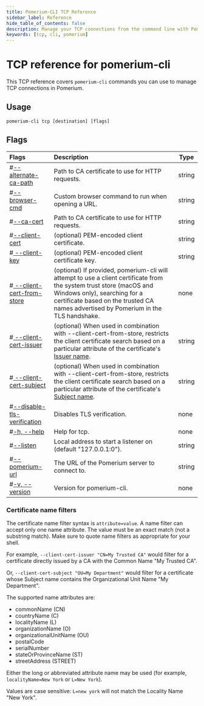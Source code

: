 ```yaml
---
title: Pomerium-CLI TCP Reference
sidebar_label: Reference
hide_table_of_contents: false
description: Manage your TCP connections from the command line with Pomerium-CLI.
keywords: [tcp, cli, pomerium]
---
```


# TCP reference for pomerium-cli

This TCP reference covers `pomerium-cli` commands you can use to manage TCP connections in Pomerium.

## Usage

```shell
pomerium-cli tcp [destination] [flags]
```

## Flags

| Flags | Description | Type |
| :-- | :-- | --- |
| <a className="entRef-anchor" id="--alternate-ca-path">#</a><a href='#--alternate-ca-path'>--alternate-ca-path</a> | Path to CA certificate to use for HTTP requests. | string |
| <a className="entRef-anchor" id="--browser-cmd">#</a><a href='#--browser-cmd'>--browser-cmd</a> | Custom browser command to run when opening a URL. | string |
| <a className="entRef-anchor" id="--ca-cert">#</a><a href='#--ca-cert'>--ca-cert</a> | Path to CA certificate to use for HTTP requests. | string |
| <a className="entRef-anchor" id="--client-cert">#</a><a href='#--client-cert'>--client-cert</a> | (optional) PEM-encoded client certificate. | string |
| <a className="entRef-anchor" id=" --client-key">#</a><a href='# --client-key'> --client-key</a> | (optional) PEM-encoded client certificate key. | string |
| <a className="entRef-anchor" id="--client-cert-from-store">#</a><a href='#--client-cert-from-store'> --client-cert-from-store</a> | (optional) If provided, pomerium-cli will attempt to use a client certificate from the system trust store (macOS and Windows only), searching for a certificate based on the trusted CA names advertised by Pomerium in the TLS handshake. | none |
| <a className="entRef-anchor" id="--client-cert-issuer">#</a><a href='#--client-cert-issuer'> --client-cert-issuer</a> | (optional) When used in combination with --client-cert-from-store, restricts the client certificate search based on a particular attribute of the certificate's [Issuer name](#certificate-name-filters). | string |
| <a className="entRef-anchor" id="--client-cert-subject">#</a><a href='#--client-cert-subject'> --client-cert-subject</a> | (optional) When used in combination with --client-cert-from-store, restricts the client certificate search based on a particular attribute of the certificate's [Subject name](#certificate-name-filters). | string |
| <a className="entRef-anchor" id=" --disable-tls-verification">#</a><a href='# --disable-tls-verification'>--disable-tls-verification</a> | Disables TLS verification. | none |
| <a className="entRef-anchor" id="--help">#</a><a href='#--help'>-h, --help</a> | Help for tcp. | none |
| <a className="entRef-anchor" id="--listen">#</a><a href='#--listen'>--listen</a> | Local address to start a listener on (default "127.0.0.1:0"). | string |
| <a className="entRef-anchor" id="--pomerium-url">#</a><a href='#--pomerium-url'>--pomerium-url</a> | The URL of the Pomerium server to connect to. | string |
| <a className="entRef-anchor" id="--version">#</a><a href='#--version'>-v, --version</a> | Version for pomerium-cli. | none |

### Certificate name filters

The certificate name filter syntax is `attribute=value`. A name filter can accept only one name attribute. The value must be an exact match (not a substring match). Make sure to quote name filters as appropriate for your shell.

For example, `--client-cert-issuer "CN=My Trusted CA"` would filter for a certificate directly issued by a CA with the Common Name "My Trusted CA".

Or, `--client-cert-subject "OU=My Department"` would filter for a certificate whose Subject name contains the Organizational Unit Name "My Department".

The supported name attributes are:

- commonName (CN)
- countryName (C)
- localityName (L)
- organizationName (O)
- organizationalUnitName (OU)
- postalCode
- serialNumber
- stateOrProvinceName (ST)
- streetAddress (STREET)

Either the long or abbreviated attribute name may be used (for example, `localityName=New York` or `L=New York`).

Values are case sensitive: `L=new york` will not match the Locality Name "New York".
